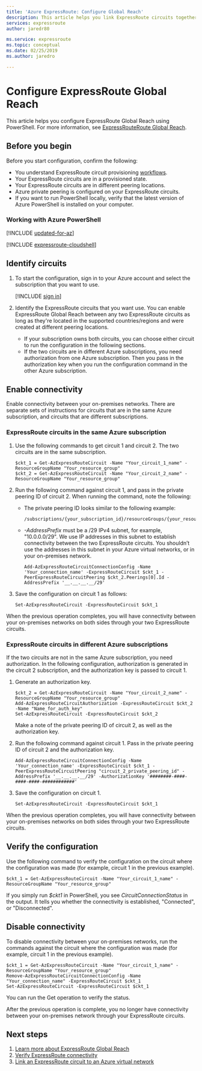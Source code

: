 ```yaml
---
title: 'Azure ExpressRoute: Configure Global Reach'
description: This article helps you link ExpressRoute circuits together to make a private network between your on-premises networks and enable Global Reach.
services: expressroute
author: jaredr80

ms.service: expressroute
ms.topic: conceptual
ms.date: 02/25/2019
ms.author: jaredro

---
```


# Configure ExpressRoute Global Reach

This article helps you configure ExpressRoute Global Reach using PowerShell. For more information, see [ExpressRouteRoute Global Reach](expressroute-global-reach.md).

 ## Before you begin

Before you start configuration, confirm the following:

* You understand ExpressRoute circuit provisioning [workflows](expressroute-workflows.md).
* Your ExpressRoute circuits are in a provisioned state.
* Your ExpressRoute circuits are in different peering locations.
* Azure private peering is configured on your ExpressRoute circuits.
* If you want to run PowerShell locally, verify that the latest version of Azure PowerShell is installed on your computer.

### Working with Azure PowerShell

[!INCLUDE [updated-for-az](../../includes/hybrid-az-ps.md)]

[!INCLUDE [expressroute-cloudshell](../../includes/expressroute-cloudshell-powershell-about.md)]

## Identify circuits

1. To start the configuration, sign in to your Azure account and select the subscription that you want to use.

   [!INCLUDE [sign in](../../includes/expressroute-cloud-shell-connect.md)]
2. Identify the ExpressRoute circuits that you want use. You can enable ExpressRoute Global Reach between any two ExpressRoute circuits as long as they're located in the supported countries/regions and were created at different peering locations. 

   * If your subscription owns both circuits, you can choose either circuit to run the configuration in the following sections.
   * If the two circuits are in different Azure subscriptions, you need authorization from one Azure subscription. Then you pass in the authorization key when you run the configuration command in the other Azure subscription.

## Enable connectivity

Enable connectivity between your on-premises networks. There are separate sets of instructions for circuits that are in the same Azure subscription, and circuits that are different subscriptions.

### ExpressRoute circuits in the same Azure subscription

1. Use the following commands to get circuit 1 and circuit 2. The two circuits are in the same subscription.

   ```azurepowershell-interactive
   $ckt_1 = Get-AzExpressRouteCircuit -Name "Your_circuit_1_name" -ResourceGroupName "Your_resource_group"
   $ckt_2 = Get-AzExpressRouteCircuit -Name "Your_circuit_2_name" -ResourceGroupName "Your_resource_group"
   ```
2. Run the following command against circuit 1, and pass in the private peering ID of circuit 2. When running the command, note the following:

   * The private peering ID looks similar to the following example: 

     ```
     /subscriptions/{your_subscription_id}/resourceGroups/{your_resource_group}/providers/Microsoft.Network/expressRouteCircuits/{your_circuit_name}/peerings/AzurePrivatePeering
     ```
   * *-AddressPrefix* must be a /29 IPv4 subnet, for example, "10.0.0.0/29". We use IP addresses in this subnet to establish connectivity between the two ExpressRoute circuits. You shouldn’t use the addresses in this subnet in your Azure virtual networks, or in your on-premises network.

     ```azurepowershell-interactive
     Add-AzExpressRouteCircuitConnectionConfig -Name 'Your_connection_name' -ExpressRouteCircuit $ckt_1 -PeerExpressRouteCircuitPeering $ckt_2.Peerings[0].Id -AddressPrefix '__.__.__.__/29'
     ```
3. Save the configuration on circuit 1 as follows:

   ```azurepowershell-interactive
   Set-AzExpressRouteCircuit -ExpressRouteCircuit $ckt_1
   ```

When the previous operation completes, you will have connectivity between your on-premises networks on both sides through your two ExpressRoute circuits.

### ExpressRoute circuits in different Azure subscriptions

If the two circuits are not in the same Azure subscription, you need authorization. In the following configuration, authorization is generated in the circuit 2 subscription, and the authorization key is passed to circuit 1.

1. Generate an authorization key.

   ```azurepowershell-interactive
   $ckt_2 = Get-AzExpressRouteCircuit -Name "Your_circuit_2_name" -ResourceGroupName "Your_resource_group"
   Add-AzExpressRouteCircuitAuthorization -ExpressRouteCircuit $ckt_2 -Name "Name_for_auth_key"
   Set-AzExpressRouteCircuit -ExpressRouteCircuit $ckt_2
   ```

   Make a note of the private peering ID of circuit 2, as well as the authorization key.
2. Run the following command against circuit 1. Pass in the private peering ID of circuit 2 and the authorization key.

   ```azurepowershell-interactive
   Add-AzExpressRouteCircuitConnectionConfig -Name 'Your_connection_name' -ExpressRouteCircuit $ckt_1 -PeerExpressRouteCircuitPeering "circuit_2_private_peering_id" -AddressPrefix '__.__.__.__/29' -AuthorizationKey '########-####-####-####-############'
   ```
3. Save the configuration on circuit 1.

   ```azurepowershell-interactive
   Set-AzExpressRouteCircuit -ExpressRouteCircuit $ckt_1
   ```

When the previous operation completes, you will have connectivity between your on-premises networks on both sides through your two ExpressRoute circuits.

## Verify the configuration

Use the following command to verify the configuration on the circuit where the configuration was made (for example, circuit 1 in the previous example).
```azurepowershell-interactive
$ckt_1 = Get-AzExpressRouteCircuit -Name "Your_circuit_1_name" -ResourceGroupName "Your_resource_group"
```

If you simply run *$ckt1* in PowerShell, you see *CircuitConnectionStatus* in the output. It tells you whether the connectivity is established, "Connected", or "Disconnected". 

## Disable connectivity

To disable connectivity between your on-premises networks, run the commands against the circuit where the configuration was made (for example, circuit 1 in the previous example).

```azurepowershell-interactive
$ckt_1 = Get-AzExpressRouteCircuit -Name "Your_circuit_1_name" -ResourceGroupName "Your_resource_group"
Remove-AzExpressRouteCircuitConnectionConfig -Name "Your_connection_name" -ExpressRouteCircuit $ckt_1
Set-AzExpressRouteCircuit -ExpressRouteCircuit $ckt_1
```

You can run the Get operation to verify the status.

After the previous operation is complete, you no longer have connectivity between your on-premises network through your ExpressRoute circuits.

## Next steps
1. [Learn more about ExpressRoute Global Reach](expressroute-global-reach.md)
2. [Verify ExpressRoute connectivity](expressroute-troubleshooting-expressroute-overview.md)
3. [Link an ExpressRoute circuit to an Azure virtual network](expressroute-howto-linkvnet-arm.md)
